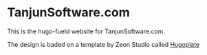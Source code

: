 # TanjunSoftware.com

This is the hugo-fueld website for TanjunSoftware.com.

The design is baded on a template by Zeon Studio called
[Hugoplate](https://github.com/zeon-studio/hugoplate)
